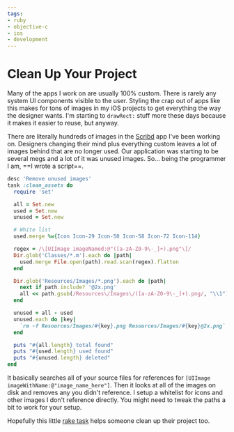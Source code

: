 ```yaml
---
tags:
- ruby
- objective-c
- ios
- development
---
```


# Clean Up Your Project

Many of the apps I work on are usually 100% custom. There is rarely any system UI components visible to the user. Styling the crap out of apps like this makes for tons of images in my iOS projects to get everything the way the designer wants. I'm starting to `drawRect:` stuff more these days because it makes it easier to reuse, but anyway.

There are literally hundreds of images in the [Scribd](http://samsoff.es/posts/im-moving-to-san-francisco) app I've been working on. Designers changing their mind plus everything custom leaves a lot of images behind that are no longer used. Our application was starting to be several megs and a lot of it was unused images. So... being the programmer I am, ==I wrote a script==.

``` ruby
desc 'Remove unused images'
task :clean_assets do
  require 'set'

  all = Set.new
  used = Set.new
  unused = Set.new

  # White list
  used.merge %w{Icon Icon-29 Icon-50 Icon-58 Icon-72 Icon-114}

  regex = /\[UIImage imageNamed:@"([a-zA-Z0-9\-_]+).png"\]/
  Dir.glob('Classes/*.m').each do |path|
    used.merge File.open(path).read.scan(regex).flatten
  end

  Dir.glob('Resources/Images/*.png').each do |path|
    next if path.include? '@2x.png'
    all << path.gsub(/Resources\/Images\/([a-zA-Z0-9\-_]+).png/, "\\1")
  end

  unused = all - used
  unused.each do |key|
    `rm -f Resources/Images/#{key}.png Resources/Images/#{key}@2x.png`
  end

  puts "#{all.length} total found"
  puts "#{used.length} used found"
  puts "#{unused.length} deleted"
end
```

It basically searches all of your source files for references for `[UIImage imageWithName:@"image_name_here"]`. Then it looks at all of the images on disk and removes any you didn't reference. I setup a whitelist for icons and other images I don't reference directly. You might need to tweak the paths a bit to work for your setup.

Hopefully this little [rake task](http://railscasts.com/episodes/66-custom-rake-tasks) helps someone clean up their project too.
